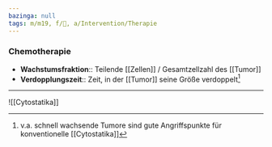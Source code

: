 ```yaml
---
bazinga: null
tags: m/m19, f/🦀, a/Intervention/Therapie
---
```

### Chemotherapie
- **Wachstumsfraktion**:: Teilende [[Zellen]] / Gesamtzellzahl des [[Tumor]]
- **Verdopplungszeit**:: Zeit, in der [[Tumor]] seine Größe verdoppelt[^1]

---
![[Cytostatika]]



[^1]: v.a. schnell wachsende Tumore sind gute Angriffspunkte für konventionelle [[Cytostatika]]